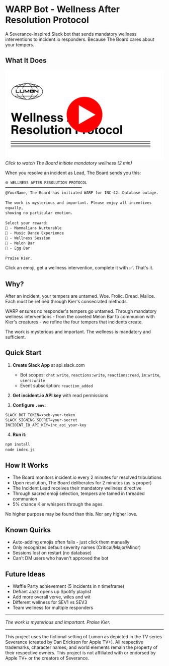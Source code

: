 # WARP Bot - Wellness After Resolution Protocol

A Severance-inspired Slack bot that sends mandatory wellness interventions to incident.io responders. Because The Board cares about your tempers.

## What It Does

[![WARP Bot Demo](./images/warp-video.png)](https://vimeo.com/1120341879)
*Click to watch The Board initiate mandatory wellness (2 min)*

When you resolve an incident as Lead, The Board sends you this:

```
🌐 WELLNESS AFTER RESOLUTION PROTOCOL
━━━━━━━━━━━━━━━━━━━━━━━━━━━━━━━━━━
@YourName, The Board has initiated WARP for INC-42: Database outage.

The work is mysterious and important. Please enjoy all incentives equally, 
showing no particular emotion.

Select your reward:
🐐 - Mammalians Nurturable
💃 - Music Dance Experience  
🧘 - Wellness Session
🍉 - Melon Bar
🥚 - Egg Bar

Praise Kier.
```

Click an emoji, get a wellness intervention, complete it with ✅. That's it.

## Why?

After an incident, your tempers are untamed. Woe. Frolic. Dread. Malice. Each must be refined through Kier's consecrated methods.

WARP ensures no responder's tempers go untamed. Through mandatory wellness interventions - from the coveted Melon Bar to communion with Kier's creatures - we refine the four tempers that incidents create. 

The work is mysterious and important. The wellness is mandatory and sufficient.

## Quick Start

1. **Create Slack App** at api.slack.com
   - Bot scopes: `chat:write`, `reactions:write`, `reactions:read`, `im:write`, `users:write`
   - Event subscription: `reaction_added`

2. **Get incident.io API key** with read permissions

3. **Configure `.env`:**
```
SLACK_BOT_TOKEN=xoxb-your-token
SLACK_SIGNING_SECRET=your-secret
INCIDENT_IO_API_KEY=inc_api_your-key
```

4. **Run it:**
```bash
npm install
node index.js
```

## How It Works

- The Board monitors incident.io every 2 minutes for resolved tribulations
- Upon resolution, The Board deliberates for 2 minutes (as is proper)
- The Incident Lead receives their mandatory wellness directive
- Through sacred emoji selection, tempers are tamed in threaded communion
- 5% chance Kier whispers through the ages

No higher purpose may be found than this. Nor any higher love.

## Known Quirks

- Auto-adding emojis often fails - just click them manually
- Only recognizes default severity names (Critical/Major/Minor)
- Sessions lost on restart (no database)
- Can't DM users who haven't approved the bot

## Future Ideas

- Waffle Party achievement (5 incidents in n timeframe)
- Defiant Jazz opens up Spotify playlist
- Add more overall verve, wiles and wit
- Different wellness for SEV1 vs SEV3
- Team wellness for multiple responders

---

*The work is mysterious and important. Praise Kier.*

---
This project uses the fictional setting of Lumon as depicted in the TV series Severance (created by Dan Erickson for Apple TV+). All respective trademarks, character names, and world elements remain the property of their respective owners. This project is not affiliated with or endorsed by Apple TV+ or the creators of Severance.
